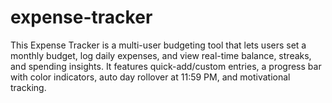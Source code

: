 # expense-tracker
This Expense Tracker is a multi-user budgeting tool that lets users set a monthly budget, log daily expenses, and view real-time balance, streaks, and spending insights. It features quick-add/custom entries, a progress bar with color indicators, auto day rollover at 11:59 PM, and motivational tracking.
